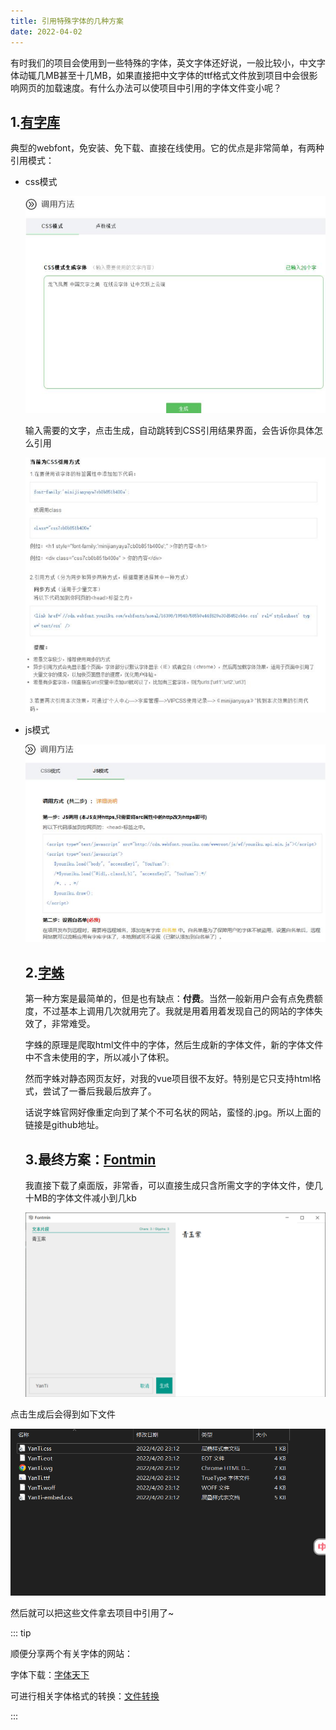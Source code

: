 ```yaml
---
title: 引用特殊字体的几种方案
date: 2022-04-02
---
```




有时我们的项目会使用到一些特殊的字体，英文字体还好说，一般比较小，中文字体动辄几MB甚至十几MB，如果直接把中文字体的ttf格式文件放到项目中会很影响网页的加载速度。有什么办法可以使项目中引用的字体文件变小呢？

## 1.[有字库](https://www.webfont.com/)

典型的webfont，免安装、免下载、直接在线使用。它的优点是非常简单，有两种引用模式：

* css模式

  ![image-20220420232831425](./font.assets/image-20220420232831425.png)

  输入需要的文字，点击生成，自动跳转到CSS引用结果界面，会告诉你具体怎么引用

  ![image-20220420233004411](./font.assets/image-20220420233004411.png)

* js模式

  ![image-20220420233106012](./font.assets/image-20220420233106012.png)

  ## 2.[字蛛](https://github.com/aui/font-spider)

  第一种方案是最简单的，但是也有缺点：**付费**。当然一般新用户会有点免费额度，不过基本上调用几次就用完了。我就是用着用着发现自己的网站的字体失效了，非常难受。

  字蛛的原理是爬取html文件中的字体，然后生成新的字体文件，新的字体文件中不含未使用的字，所以减小了体积。  

  然而字蛛对静态网页友好，对我的vue项目很不友好。特别是它只支持html格式，尝试了一番后我最后放弃了。

  话说字蛛官网好像重定向到了某个不可名状的网站，蛮怪的.jpg。所以上面的链接是github地址。

  ## 3.最终方案：[Fontmin](http://ecomfe.github.io/fontmin/#banner)

  我直接下载了桌面版，非常香，可以直接生成只含所需文字的字体文件，使几十MB的字体文件减小到几kb

  ![image-20220420234404158](./font.assets/image-20220420234404158.png)

点击生成后会得到如下文件

![image-20220420234453127](./font.assets/image-20220420234453127.png)

然后就可以把这些文件拿去项目中引用了~

::: tip

顺便分享两个有关字体的网站：  

字体下载：[字体天下](https://www.fonts.net.cn/me/downloads-1.html)  

可进行相关字体格式的转换：[文件转换](https://convertio.co/zh/)  

:::
